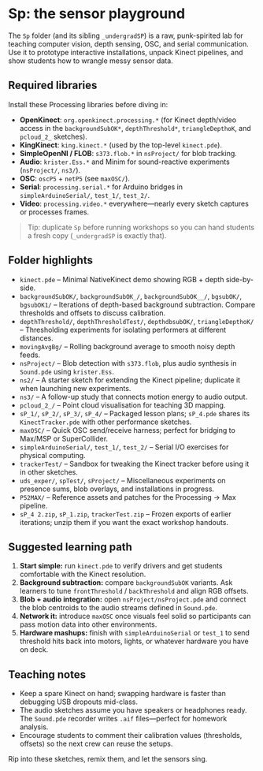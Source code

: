 # Sp: the sensor playground

The `Sp` folder (and its sibling `_undergradSP`) is a raw, punk-spirited lab for teaching computer vision, depth sensing, OSC, and serial communication. Use it to prototype interactive installations, unpack Kinect pipelines, and show students how to wrangle messy sensor data.

## Required libraries
Install these Processing libraries before diving in:
- **OpenKinect**: `org.openkinect.processing.*` (for Kinect depth/video access in the `backgroundSubOK*`, `depthThreshold*`, `triangleDepthoK`, and `pcloud_2_` sketches).
- **KingKinect**: `king.kinect.*` (used by the top-level `kinect.pde`).
- **SimpleOpenNI / FLOB**: `s373.flob.*` in `nsProject/` for blob tracking.
- **Audio**: `krister.Ess.*` and Minim for sound-reactive experiments (`nsProject/`, `ns3/`).
- **OSC**: `oscP5` + `netP5` (see `maxOSC/`).
- **Serial**: `processing.serial.*` for Arduino bridges in `simpleArduinoSerial/`, `test_1/`, `test_2/`.
- **Video**: `processing.video.*` everywhere—nearly every sketch captures or processes frames.

> Tip: duplicate `Sp` before running workshops so you can hand students a fresh copy (`_undergradSP` is exactly that).

## Folder highlights
- `kinect.pde` – Minimal NativeKinect demo showing RGB + depth side-by-side.
- `backgroundSubOK/`, `backgroundSubOK_/`, `backgroundSubOK__/`, `bgsubOK/`, `bgsubOK1/` – Iterations of depth-based background subtraction. Compare thresholds and offsets to discuss calibration.
- `depthThreshold/`, `depthThresholdTest/`, `depthdbsubOK/`, `triangleDepthoK/` – Thresholding experiments for isolating performers at different distances.
- `movingAvgBg/` – Rolling background average to smooth noisy depth feeds.
- `nsProject/` – Blob detection with `s373.flob`, plus audio synthesis in `Sound.pde` using `krister.Ess`.
- `ns2/` – A starter sketch for extending the Kinect pipeline; duplicate it when launching new experiments.
- `ns3/` – A follow-up study that connects motion energy to audio output.
- `pcloud_2_/` – Point cloud visualisation for teaching 3D mapping.
- `sP_1/`, `sP_2/`, `sP_3/`, `sP_4/` – Packaged lesson plans; `sP_4.pde` shares its `KinectTracker.pde` with other performance sketches.
- `maxOSC/` – Quick OSC send/receive harness; perfect for bridging to Max/MSP or SuperCollider.
- `simpleArduinoSerial/`, `test_1/`, `test_2/` – Serial I/O exercises for physical computing.
- `trackerTest/` – Sandbox for tweaking the Kinect tracker before using it in other sketches.
- `uds_exper/`, `spTest/`, `sProject/` – Miscellaneous experiments on presence sums, blob overlays, and installations in progress.
- `P52MAX/` – Reference assets and patches for the Processing → Max pipeline.
- `sP_4 2.zip`, `sP_1.zip`, `trackerTest.zip` – Frozen exports of earlier iterations; unzip them if you want the exact workshop handouts.

## Suggested learning path
1. **Start simple:** run `kinect.pde` to verify drivers and get students comfortable with the Kinect resolution.
2. **Background subtraction:** compare `backgroundSubOK` variants. Ask learners to tune `frontThreshold` / `backThreshold` and align RGB offsets.
3. **Blob + audio integration:** open `nsProject/nsProject.pde` and connect the blob centroids to the audio streams defined in `Sound.pde`.
4. **Network it:** introduce `maxOSC` once visuals feel solid so participants can pass motion data into other environments.
5. **Hardware mashups:** finish with `simpleArduinoSerial` or `test_1` to send threshold hits back into motors, lights, or whatever hardware you have on deck.

## Teaching notes
- Keep a spare Kinect on hand; swapping hardware is faster than debugging USB dropouts mid-class.
- The audio sketches assume you have speakers or headphones ready. The `Sound.pde` recorder writes `.aif` files—perfect for homework analysis.
- Encourage students to comment their calibration values (thresholds, offsets) so the next crew can reuse the setups.

Rip into these sketches, remix them, and let the sensors sing.
